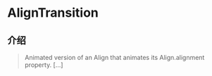 # AlignTransition

## 介绍

> Animated version of an Align that animates its Align.alignment property. [...]
